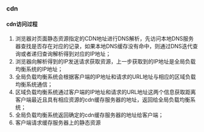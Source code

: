 ### cdn

#### cdn访问过程

1. 浏览器对页面静态资源指定的CDN地址进行DNS解析，先访问本地DNS服务器查找是否存在对应的记录，如果本地DNS缓存没有命中，则通过DNS迭代查询或者递归查询解析得到对应的IP地址；
2. 浏览器向解析得到的IP发送请求获取资源，上一步获取到的IP地址是全局负载均衡系统的IP地址；
3. 全局负载均衡系统会根据客户端的IP地址和请求的URL地址与相应的区域负载均衡系统通信；
4. 区域负载均衡系统通过客户端的IP地址和请求的URL地址这两个信息获取距离客户端最近且具有相应资源的cdn缓存服务器的地址，返回给全局负载均衡系统；
5. 全局负载均衡系统返回确定的cdn缓存服务器的地址给客户端；
6. 客户端请求缓存服务器上的静态资源